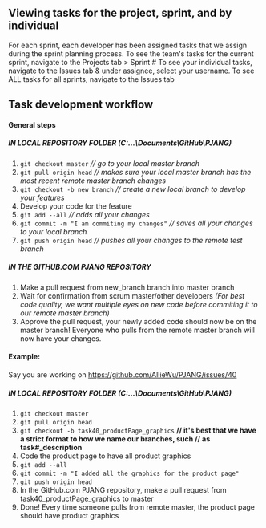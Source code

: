 ## Viewing tasks for the project, sprint, and by individual
For each sprint, each developer has been assigned tasks that we assign during the sprint planning process. 
To see the team's tasks for the current sprint, navigate to the Projects tab > Sprint #
To see your individual tasks, navigate to the Issues tab & under assignee, select your username. 
To see ALL tasks for all sprints, navigate to the Issues tab

## Task development workflow
#### General steps
##### IN LOCAL REPOSITORY FOLDER (C:\...\Documents\GitHub\PJANG)
1. `git checkout master` *// go to your local master branch*
2. `git pull origin head` *// makes sure your local master branch has the most recent remote master branch changes*
3. `git checkout -b new_branch` *// create a new local branch to develop your features*
4. Develop your code for the feature
5. `git add --all` *// adds all your changes*
6. `git commit -m "I am commiting my changes"` *// saves all your changes to your local branch*
7. `git push origin head` *// pushes all your changes to the remote test branch*

##### IN THE GITHUB.COM PJANG REPOSITORY
1. Make a pull request from new_branch branch into master branch
2. Wait for confirmation from scrum master/other developers *(For best code quality, we want multiple eyes on new code before commiting it to our remote master branch)*
3. Approve the pull request, your newly added code should now be on the master branch! Everyone who pulls from the remote master branch will now have your changes.

#### Example:
Say you are working on https://github.com/AllieWu/PJANG/issues/40
##### IN LOCAL REPOSITORY FOLDER (C:\...\Documents\GitHub\PJANG)
1. `git checkout master`
2. `git pull origin head`
3. `git checkout -b task40_productPage_graphics` **// it's best that we have a strict format to how we name our branches, such // as task#_description**
4. Code the product page to have all product graphics
5. `git add --all`
6. `git commit -m "I added all the graphics for the product page"`
7. `git push origin head`
8. In the GitHub.com PJANG repository, make a pull request from task40_productPage_graphics to master
9. Done! Every time someone pulls from remote master, the product page should have product graphics
